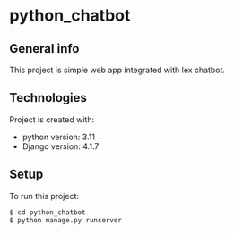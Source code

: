 # python_chatbot

## General info
This project is simple web app integrated with lex chatbot.
	
## Technologies
Project is created with:
* python version: 3.11
* Django version: 4.1.7
	
## Setup
To run this project:

```
$ cd python_chatbot
$ python manage.py runserver

```
